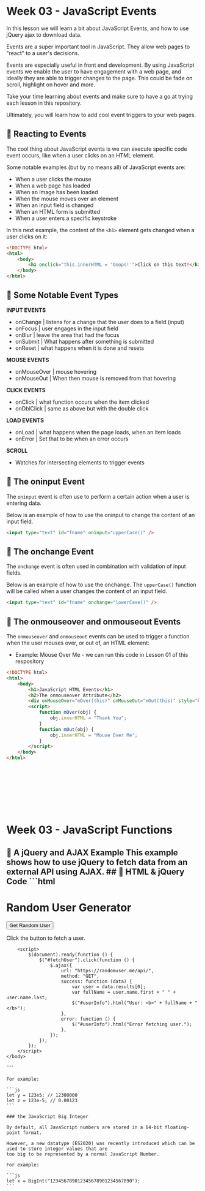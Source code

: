 # Week 03 - JavaScript Events

In this lesson we will learn a bit about JavaScript Events, and how to use jQuery ajax to download data.

Events are a super important tool in JavaScript. They allow web pages to "react" to a user's decisions.

Events are especially useful in front end development. By using JavaScript events we enable the user to have engagement with a web page, and ideally they are able to trigger changes to the page. This could be fade on scroll, highlight on hover and more.

Take your time learning about events and make sure to have a go at trying each lesson in this repository.

Ultimately, you will learn how to add cool event triggers to your web pages.

## 📌 Reacting to Events

The cool thing about JavaScript events is we can execute specific code event occurs, like when a user clicks on an HTML element.

Some notable examples (but by no means all) of JavaScript events are:

-   When a user clicks the mouse
-   When a web page has loaded
-   When an image has been loaded
-   When the mouse moves over an element
-   When an input field is changed
-   When an HTML form is submitted
-   When a user enters a specific keystroke

In this next example, the content of the `<h1>` element gets changed when a user clicks on it:

```html
<!DOCTYPE html>
<html>
	<body>
		<h1 onclick="this.innerHTML = 'Ooops!'">Click on this text!</h1>
	</body>
</html>
```

## 📌 Some Notable Event Types

**INPUT EVENTS**

-   onChange | listens for a change that the user does to a field (input)
-   onFocus | user engages in the input field
-   onBlur | leave the area that had the focus
-   onSubmit | What happens after something is submitted
-   onReset | what happens when it is done and resets

**MOUSE EVENTS**

-   onMouseOver | mouse hovering
-   onMouseOut | When then mouse is removed from that hovering

**CLICK EVENTS**

-   onClick | what function occurs when the item clicked
-   onDblClick | same as above but with the double click

**LOAD EVENTS**

-   onLoad | what happens when the page loads, when an item loads
-   onError | Set that to be when an error occurs

**SCROLL**

-   Watches for intersecting elements to trigger events

## 📌 The oninput Event

The `oninput` event is often use to perform a certain action when a user is entering data.

Below is an example of how to use the oninput to change the content of an input field.

```html
<input type="text" id="fname" oninput="upperCase()" />
```

## 📌 The onchange Event

The `onchange` event is often used in combination with validation of input fields.

Below is an example of how to use the onchange. The `upperCase()` function will be called when a user changes the content of an input field.

```html
<input type="text" id="fname" onchange="lowerCase()" />
```

## 📌 The onmouseover and onmouseout Events

The `onmouseover` and `onmouseout` events can be used to trigger a function when the user mouses over, or out of, an HTML element:

-   Example: Mouse Over Me  -  we can run this code in Lesson 01 of this respository

```html
<!DOCTYPE html>
<html>
	<body>
		<h1>JavaScript HTML Events</h1>
		<h2>The onmouseover Attribute</h2>
		<div onMouseOver="mOver(this)" onMouseOut="mOut(this)" style="background-color:#D94A38;width:120px;height:20px;padding:40px;">Mouse Over Me</div>
		<script>
			function mOver(obj) {
				obj.innerHTML = "Thank You";
			}
			function mOut(obj) {
				obj.innerHTML = "Mouse Over Me";
			}
		</script>
	</body>
</html>
```



&nbsp;

&nbsp;

&nbsp;

&nbsp;


# Week 03 - JavaScript Functions





## 📌 A jQuery and AJAX Example This example shows how to use **jQuery** to fetch data from an external API using AJAX. ## 📜 HTML & jQuery Code ```html
<!DOCTYPE html>
<html lang="en">
	<head>
		<meta charset="UTF-8" />
		<meta name="viewport" content="width=device-width, initial-scale=1.0" />
		<title>jQuery AJAX Example</title>
		<script src="https://code.jquery.com/jquery-3.6.4.min.js"></script>
	</head>
	<body>
		<h1>Random User Generator</h1>
		<button id="fetchUser">Get Random User</button>
		<p id="userInfo">Click the button to fetch a user.</p>

		<script>
			$(document).ready(function () {
				$("#fetchUser").click(function () {
					$.ajax({
						url: "https://randomuser.me/api/",
						method: "GET",
						success: function (data) {
							var user = data.results[0];
							var fullName = user.name.first + " " + user.name.last;
							$("#userInfo").html("User: <b>" + fullName + "</b>");
						},
						error: function () {
							$("#userInfo").html("Error fetching user.");
						},
					});
				});
			});
		</script>
	</body>
</html>
````

    For example:

    ```js
    let y = 123e5; // 12300000
    let z = 123e-5; // 0.00123
    ```

    ### the JavaScript Big Integer

    By default, all JavaScript numbers are stored in a 64-bit floating-point format.

    However, a new datatype (ES2020) was recently introduced which can be used to store integer values that are
    too big to be represented by a normal JavaScript Number.

    For example:

    ```js
    let x = BigInt("123456789012345678901234567890");
    ```
